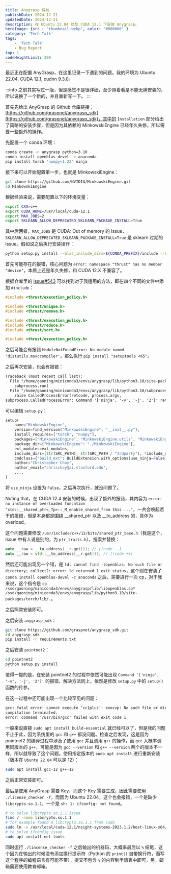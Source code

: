 ```yaml
---
title: Anygrasp 踩坑
publishDate: 2024-12-21
updatedDate: 2024-12-21
description: 在 Ubuntu 22.04 以及 CUDA 12.1 下安装 Anygrasp。
heroImage: {src : "thumbnail.webp", color: '#000000' }
category: 'Tech Talk'
tags:
    - 'Tech Talk'
    - Bug Report
top: 1
codeHeightLimit: 300
---
```


最近正在配置 AnyGrasp，在这里记录一下遇到的问题。我的环境为 Ubuntu 22.04, CUDA 12.1, cudnn 9.3.0。

:::info
之前其实写过一版，但是感觉不是很详细，至少照着看是不能无痛安装的，所以说换了一个新的，并且重新写一下。
:::

首先先给出 AnyGrasp 的 Github 仓库链接：[https://github.com/graspnet/anygrasp_sdk](https://github.com/graspnet/anygrasp_sdk)，其中的 `Installation` 部分给出了简略的安装步骤，但是因为其依赖的 MinkowskiEngine 已经年久失修，所以需要一些额外的操作。

先配置一个 conda 环境：

```bash
conda create -n anygrasp python=3.10
conda install openblas-devel -c anaconda
pip install torch 'numpy<1.23' ninja
```

接下来可以开始配置第一步，也就是 MinkowskiEngine：

```bash
git clone https://github.com/NVIDIA/MinkowskiEngine.git
cd MinkowskiEngine
```

根据经验来说，需要配置以下的环境变量：

```bash
export CXX=c++
export CUDA_HOME=/usr/local/cuda-12.1
export MAX_JOBS=2
export SKLEARN_ALLOW_DEPRECATED_SKLEARN_PACKAGE_INSTALL=True
```

其中后两者，`MAX_JOBS` 是 CUDA: Out of memory 的 Issue，`SKLEARN_ALLOW_DEPRECATED_SKLEARN_PACKAGE_INSTALL=True` 是 sklearn 过期的 Issue。假如说之后执行安装操作：

```bash
python setup.py install --blas_include_dirs=${CONDA_PREFIX}/include --blas=openblas 
```

首先可能存在的报错，核心问题为 `error: namespace "thrust" has no member "device"`，本质上还是年久失修，和 CUDA 12.X 不兼容了。

根据仓库里的 [Issue#543](https://github.com/NVIDIA/MinkowskiEngine/issues/543) 可以找到对于我适用的方法，即在四个不同的文件中添加 `#include`：

```cpp title="src/convolution_kernel.cuh"
#include <thrust/execution_policy.h>
```
```cpp title="src/coordinate_map_gpu.cu"
#include <thrust/unique.h>
#include <thrust/remove.h>
```
```cpp title="src/spmm.cu"
#include <thrust/execution_policy.h>
#include <thrust/reduce.h> 
#include <thrust/sort.h>
```
```cpp title="src/3rdparty/concurrent_unordered_map.cuh"
#include <thrust/execution_policy.h>
```

之后可能会有报错 `ModuleNotFoundError: No module named 'distutils.msvccompiler'`，那么执行 `pip install "setuptools <65"`。

之后再次安装，也会有报错：

```txt
Traceback (most recent call last):
  File "/home/gaoning/miniconda3/envs/anygrasp/lib/python3.10/site-packages/torch/utils/cpp_extension.py", line 2105, in _run_ninja_build
    subprocess.run(
  File "/home/gaoning/miniconda3/envs/anygrasp/lib/python3.10/subprocess.py", line 526, in run
    raise CalledProcessError(retcode, process.args,
subprocess.CalledProcessError: Command '['ninja', '-v', '-j', '2']' returned non-zero exit status 1.
```

可以编辑 `setup.py`：

```python
setup(
    name="MinkowskiEngine",
    version=find_version("MinkowskiEngine", "__init__.py"),
    install_requires=["torch", "numpy"],
    packages=["MinkowskiEngine", "MinkowskiEngine.utils", "MinkowskiEngine.modules"],
    package_dir={"MinkowskiEngine": "./MinkowskiEngine"},
    ext_modules=ext_modules,
    include_dirs=[str(SRC_PATH), str(SRC_PATH / "3rdparty"), *include_dirs],
    cmdclass={"build_ext": BuildExtension.with_options(use_ninja=False)},
    author="Christopher Choy",
    author_email="chrischoy@ai.stanford.edu",
    ...,
)

```

将 `use_ninja` 设置为 `False`，之后再次执行，就没问题了。

Noting that，在 CUDA 12.4 安装的时候，出现了额外的报错，其内容为 `error: no instance of overloaded funcntion "std::__shared_ptr<_Tp>::_M_enable_shared_from this ..."`，一共会唤起若干的报错，但是本身都是围绕 __shared_ptr 以及 __to_address 的，具体为 overload。

这个问题需要修改 `/usr/include/c++/12/bits/shared_ptr_base.h`（我是这个，Issue 中有人说是别的，为 `ptr_traits.h`），搜索并替换：

```cpp
auto __raw = __to_address(__r.get()); // [!code --]
auto __raw = std::__to_address(__r.get()); // [!code ++]
```

然后还可能出现另一个错，是 `ld: cannot find -lopenblas: No such file or directory; collect2: error: ld returned 1 exit status`，这个则在安装了 `conda install openblas-devel -c anaconda` 之后，需要进行一次 cp，对于我来说，这个指令是 `cp /ssd/gaoning/miniconda3/envs/anygrasp/lib/libopenblas.so* /ssd/gaoning/miniconda3/envs/anygrasp/lib/python3.10/site-packages/torch/lib/.`。 

之后照常安装即可。

之后安装 `anygrasp_sdk`：

```bash
git clone https://github.com/graspnet/anygrasp_sdk.git
cd anygrasp_sdk
pip install -r requirements.txt
```

之后安装 `pointnet2`：

```bash
cd pointnet2
python setup.py install
```

值得一提的是，在安装 pointnet2 的过程中依然可能出现 `Command '['ninja', '-v', '-j', '2']'` 的报错，解决方法同上，依然是修改 `setup.py` 中的 `setup()` 函数的传参。

在这一过程中还可能出现一个比较罕见的问题：

```txt
gcc: fatal error: cannot execute ‘cc1plus’: execvp: No such file or directory
compilation terminated.
error: command '/usr/bin/gcc' failed with exit code 1
```

一般来说直接 `sudo apt install build-essential` 就已经可以了，但是我的问题不止于此，因为系统里的 `gcc` 和 `g++` 都没问题。检查之后发现，这是因为 pointnet2 的编译过程中涉及了使用 `gcc` 并且调用 `g++` 的操作，而 `gcc` 大概率调用同版本的 `g++`，可能是因为 `gcc --version` 和 `g++ --version` 两个的版本不一样，所以就导致了这个问题。使用指定版本的 `sudo apt install` 进行重新安装（版本在 `Ubuntu 22.04` 可以是 12）：

```bash
sudo apt install gcc-12 g++-12
```

之后正常安装即可。

最后是使用 AnyGrasp 需要 Key，而这个 Key 需要生成，因此需要使用 `./license_checker -f`，而因为 Ubuntu 22.04，这个也会报错，一个是缺少 `libcrypto.so.1.1`，一个是 `sh: 1: ifconfig: not found`。

```bash
# to solve libcrypto.so.1.1 issue
find / -name libcrypto.so.1.1
# for example found a libcrypto.so.1.1 from cuda
sudo ln -s /usr/local/cuda-12.1/nsight-systems-2023.1.2/host-linux-x64/libcrypto.so.1.1 /usr/lib/libcrypto.so.1.1
# to solve ifconfig issue
sudo apt install net-tools
```

同时运行 `./lincense_checker -f` 之后输出的机器码，大概率最后以 `%` 结尾，这个因为在输出的时候没有添加换行提示符（Python 的 `print()` 自带换行符，而写这个程序的编程语言有可能不带），提交不包含 `%` 的内容到申请表中即可，另，邮箱需要使用教育邮箱。
